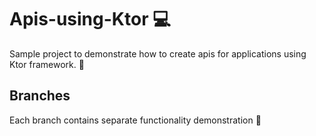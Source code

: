 # Apis-using-Ktor 💻
Sample project to demonstrate how to create apis for applications using Ktor framework. 🔖
## Branches
Each branch contains separate functionality demonstration 🧩
